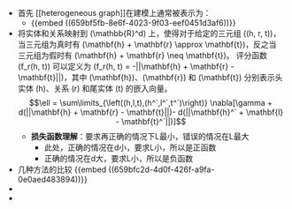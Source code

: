 - 首先 [[heterogeneous graph]]在建模上通常被表示为：
	- {{embed ((659bf5fb-8e6f-4023-9f03-eef0451d3af6))}}
- 将实体和关系映射到 \(\mathbb{R}^d\) 上，使得对于给定的三元组 \((h, r, t)\)，当三元组为真时有 \(\mathbf{h} + \mathbf{r} \approx \mathbf{t}\)，反之当三元组为假时有 \(\mathbf{h} + \mathbf{r} \neq \mathbf{t}\)。
  评分函数 \(f_r(h, t)\) 可以定义为 \(f_r(h, t) = -||\mathbf{h} + \mathbf{r} - \mathbf{t}||\)，其中 \(\mathbf{h}\)、\(\mathbf{r}\) 和 \(\mathbf{t}\) 分别表示头实体 \(h\)、关系 \(r\) 和尾实体 \(t\) 的嵌入向量。
  $$\ell  = \sum\limits_{\left((h,l,t),(h^`,l^`,t^`)\right)} \nabla[\gamma + d(||\mathbf{h} + \mathbf{r} - \mathbf{t}||)- d(||\mathbf{h}^` + \mathbf{l} - \mathbf{t}^`||)]$$
	- **损失函数理解**：要求再正确的情况下L最小，错误的情况在L最大
		- 此处，正确的情况在d小，要求L小，所以是正函数
		- 正确的情况在d大，要求L小，所以是负函数
- 几种方法的比较
  {{embed ((659bfc2d-4d0f-426f-a9fa-0e0aed483894))}}
-
-